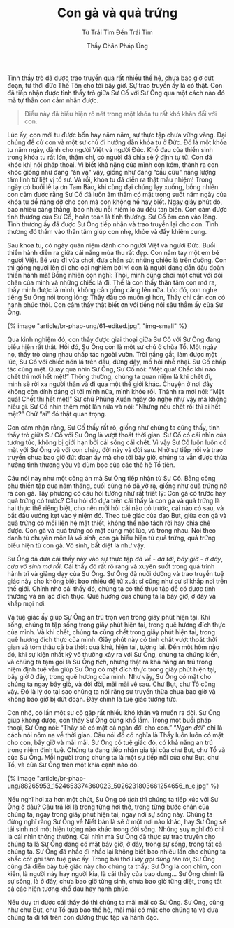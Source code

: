 ﻿---
title: Con gà và quả trứng
subtitle: Từ Trái Tim Đến Trái Tim
author: Thầy Chân Pháp Ứng
---

Tình thầy trò đã được trao truyền qua rất nhiều thế hệ, chưa bao giờ đứt đoạn, từ thời đức Thế Tôn cho tới bây giờ. Sự trao truyền ấy là có thật. Con đã tiếp nhận được tình thầy trò giữa Sư Cố với Sư Ông qua một cách nào đó mà tự thân con cảm nhận được. 

> Điều này đã biểu hiện rõ nét trong một khóa tu rất khó khăn đối với con.

Lúc ấy, con mới tu được bốn hay năm năm, sự thực tập chưa vững vàng. Đại chúng đề cử con và một sư chú đi hướng dẫn khóa tu ở Đức. Đó là một khóa tu năm ngày, dành cho người Việt và người Đức. Khổ đau của thiền sinh trong khóa tu  rất lớn, thậm chí, có người đã chia sẻ ý định tự tử. Con đã khóc khi nói pháp thoại. Vì biết khả năng của mình còn kém, thành ra con khóc giống như đang “ăn vạ" vậy, giống như đang “cầu cứu" năng lượng tâm linh từ liệt vị tổ sư. Và rồi, khóa tu đã diễn ra thật mầu nhiệm! Trong ngày có buổi lễ tạ ơn Tam Bảo, khi cùng đại chúng lạy xuống, bỗng nhiên con cảm được rằng Sư Cố đã luôn âm thầm có mặt trong suốt năm ngày của khóa tu để nâng đỡ cho con mà con không hề hay biết. Ngay giây phút đó, bao nhiêu căng thẳng, bao nhiêu nỗi niềm lo âu đều tan biến. Con cảm được tình thương của Sư Cố, hoàn toàn là tình thương. Sư Cố ôm con vào lòng. Tình thương ấy đã được Sư Ông tiếp nhận và trao truyền lại cho con. Tình thương đó thấm vào thân tâm giúp con nhẹ, khỏe và đầy khiêm cung.

Sau khóa tu, có ngày quán niệm dành cho người Việt và người Đức. Buổi thiền hành diễn ra giữa cái nắng mùa thu rất đẹp. Con nắm tay một em bé người Việt. Bé vừa đi vừa chơi, đưa chân sút những chiếc lá trên đường. Con thì gồng người lên đi cho oai nghiêm bởi vì con là người đang dẫn đầu đoàn thiền hành mà! Bỗng nhiên con nghĩ: Thôi, mình cũng chơi một chút với đôi chân của mình và những chiếc lá đi. Thế là con thấy thân tâm con mở ra, thấy mình được là mình, không cần gồng căng lên nữa. Lúc đó, con nghe tiếng Sư Ông nói trong lòng: Thầy đâu có muốn gì hơn, Thầy chỉ cần con có hạnh phúc thôi. Con cảm thấy thật biết ơn với tiếng nói sâu thẳm ấy của Sư Ông.

{% image "article/br-phap-ung/61-edited.jpg", "img-small" %}

Qua kinh nghiệm đó, con thấy được giai thoại giữa Sư Cố với Sư Ông đang biểu hiện rất thật. Hồi đó, Sư Ông còn là một sư chú ở chùa Tổ. Một ngày nọ, thầy trò cùng nhau chấp tác ngoài vườn. Trời nắng gắt, làm được một lúc, Sư Cố với chiếc nón lá trên đầu, đứng dậy, mồ hôi nhễ nhại. Sư Cố chấp tác cũng mệt. Quay qua nhìn Sư Ông, Sư Cố nói: “Mệt quá! Chắc khi nào chết thì mới hết mệt!” Thông thường, chúng ta quan niệm là khi chết đi, mình sẽ rời xa người thân và đi qua một thế giới khác. Chuyện ở nơi đây không còn dính dáng gì tới mình nữa, mình khỏe rồi. Thành ra mới nói: “Mệt quá! Chết thì hết mệt!” Sư chú Phùng Xuân ngày đó nghe như vậy mà không hiểu gì. Sư Cố nhìn thêm một lần nữa và nói: “Nhưng nếu chết rồi thì ai hết mệt?” Chữ “ai” đó thật quan trọng. 

Con cảm nhận rằng, Sư Cố thấy rất rõ, giống như chúng ta cũng thấy, tình thầy trò giữa Sư Cố với Sư Ông là vượt thoát thời gian. Sư Cố có cái nhìn của tương tức, không bị giới hạn bởi cái sống cái chết. Vì vậy Sư Cố luôn luôn có mặt với Sư Ông và với con cháu, đời này và đời sau. Nhờ sự tiếp nối và trao truyền chưa bao giờ đứt đoạn ấy mà cho tới bây giờ, chúng ta vẫn được thừa hưởng tình thương yêu và đùm bọc của các thế hệ Tổ tiên.

Câu nói này như một công án mà Sư Ông tiếp nhận từ Sư Cố. Bằng công phu thiền tập qua năm tháng, cuối cùng nó đã vỡ ra, giống như quả trứng nở ra con gà. Tây phương có câu hỏi tưởng như rất triết lý: Con gà có trước hay quả trứng có trước? Câu hỏi đó dựa trên cái thấy là con gà và quả trứng là hai thực thể riêng biệt, cho nên mới hỏi cái nào có trước, cái nào có sau, và bắt đầu vướng kẹt vào ý niệm đó. Theo tuệ giác của đạo Bụt, giữa con gà và quả trứng có mối  liên hệ mật thiết, không thể nào tách rời hay chia chẻ được. Con gà và quả trứng có mặt cùng một lúc, và trong nhau. Nói theo danh từ chuyên môn là *vô sinh*, con gà biểu hiện từ quả trứng, quả trứng biểu hiện từ con gà. Vô sinh, bất diệt là như vậy.

Sư Ông đã đưa cái thấy này vào sự thực tập *đã về - đã tới*, *bây giờ - ở đây*, *cửa vô sinh mở rồi*. Cái thấy đó rất rõ ràng và xuyên suốt trong quá trình hành trì và giảng dạy của Sư Ông. Sư Ông đã nuôi dưỡng và trao truyền tuệ giác này cho không biết bao nhiêu đệ tử xuất sĩ cũng như cư sĩ khắp nơi trên thế giới. Chính nhờ cái thấy đó, chúng ta có thể thực tập để có được tình thương và an lạc đích thực. Quê hương của chúng ta là bây giờ, ở đây và khắp mọi nơi.

Và tuệ giác ấy giúp Sư Ông an trú trọn vẹn trong giây phút hiện tại. Khi sống, chúng ta tập sống trong giây phút hiện tại, trong quê hương đích thực của mình. Và khi chết, chúng ta cũng chết trong giây phút hiện tại, trong quê hương đích thực của mình. Giây phút này có tính chất vượt thoát thời gian và tóm thâu cả ba thời: quá khứ, hiện tai, tương lai. Đến một hôm nào đó, khi sự kiện nhất kỳ vô thường xảy ra với Sư Ông, chúng ta chứng kiến, và chúng ta tạm gọi là Sư Ông *tịch*, nhưng thật ra khả năng an trú trong niệm định tuệ vẫn giúp Sư Ông có mặt đích thực trong giây phút hiện tại, bây giờ ở đây, trong quê hương của mình. Như vậy, Sư Ông có mặt cho chúng ta ngay bây giờ, và đời đời, mãi mãi về sau. Chư Bụt, chư Tổ cũng vậy. Đó là lý do tại sao chúng ta nói rằng sự truyền thừa chưa bao giờ và không bao giờ bị đứt đoạn. Đây chính là tuệ giác tương tức.

Con nhớ, có lần một sư cô gặp rất nhiều khó khăn và muốn ra đời. Sư Ông giúp không được, con thấy Sư Ông cũng khổ lắm. Trong một buổi pháp thoại, Sư Ông nói: “Thầy sẽ có mặt cả ngàn đời cho con.” “*Ngàn đời*” chỉ là cách nói nôm na về thời gian. Câu nói đó có nghĩa là Thầy luôn luôn có mặt cho con, bây giờ và mãi mãi. Sư Ông có tuệ giác đó, có khả năng an trú trong niệm định tuệ. Chúng ta đang tiếp nhận gia tài của chư Bụt, chư Tổ và của Sư Ông. Mỗi người trong chúng ta là một sự tiếp nối của chư Bụt, chư Tổ, và của Sư Ông trên một khía cạnh nào đó.

{% image "article/br-phap-ung/88265953_1524653374360023_5026231803661254656_n_e.jpg" %}

Nếu nghĩ hơi xa hơn một chút, Sư Ông có *tịch* thì chúng ta tiếp xúc với Sư Ông ở đâu? Câu trả lời là trong từng hơi thở, trong từng bước chân của chúng ta, ngay trong giây phút hiện tại, ngay nơi sự sống này. Chúng ta đừng nghĩ rằng Sư Ông về Niết bàn là sẽ ở một nơi nào khác, hay Sư Ông sẽ tái sinh nơi một hiện tượng nào khác trong đời sống. Những suy nghĩ đó chỉ là cái nhìn thông thường. Cái nhìn mà Sư Ông đã thực sự trao truyền cho chúng ta là Sư Ông đang có mặt bây giờ, ở đây, trong sự sống, trong tất cả chúng ta. Sư Ông đã nhắc đi nhắc lại không biết bao nhiêu lần cho chúng ta khắc cốt ghi tâm tuệ giác ấy. Trong bài thơ *Hãy gọi đúng tên tôi*, Sư Ông cũng đã diễn bày tuệ giác này cho chúng ta thấy: Sư Ông là con chim, con kiến, là người này hay người kia, là cái thấy của bao dung… Sư Ông chính là sự sống, là ở đây, chưa bao giờ từng sinh, chưa bao giờ từng diệt, trong tất cả các  hiện tượng khổ đau hay hạnh phúc.

Nếu duy trì được cái thấy đó thì chúng ta mãi mãi có Sư Ông. Sư Ông, cũng như chư Bụt,  chư Tổ qua bao thế hệ, mãi mãi có mặt cho chúng ta và đưa chúng ta đi tới trên con đường thực tập và hành đạo.
